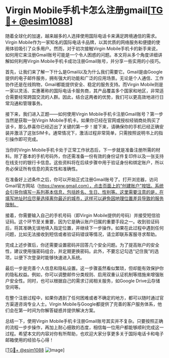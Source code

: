 # Virgin Mobile手机卡怎么注册gmail[[TG💪+ @esim1088](https://t.me/s/esim1088)]

随着全球化的加速，越来越多的人选择使用国际电话卡来满足跨境通信的需求。Virgin Mobile作为一家知名的国际电话卡品牌，以其优质的网络服务和便捷的使用体验吸引了众多用户。然而，对于初次接触Virgin Mobile手机卡的新手来说，如何用它来注册Gmail账号可能是一个令人困惑的问题。本文将从多个角度详细讲解如何利用Virgin Mobile手机卡成功注册Gmail账号，并分享一些实用的小技巧。

首先，让我们来了解一下什么是Gmail以及为什么我们需要它。Gmail是由Google提供的电子邮件服务，拥有强大的功能和广泛的应用场景。无论是个人通信、工作协作还是在线购物，Gmail都能提供安全、稳定的服务支持。而Virgin Mobile则是一家以灵活、实惠著称的国际电话卡服务商，其产品覆盖多个国家和地区，非常适合需要经常跨国交流的人群。因此，结合这两者的优势，我们可以更高效地进行日常沟通和管理事务。

接下来，我们进入正题——如何使用Virgin Mobile手机卡注册Gmail账号？第一步当然是获取一张Virgin Mobile手机卡。如果你已经在官网或授权经销商处购买了该卡，那么恭喜你已经迈出了关键的第一步！接下来，请确保你的手机已经正确安装并激活了这张SIM卡。通常情况下，激活过程非常简单，只需按照说明书上的指引操作即可完成。

当你的Virgin Mobile手机卡处于正常工作状态后，下一步就是准备注册所需的材料。除了基本的手机号码外，你还需准备一份有效的身份证件复印件以及一张支持在线支付的银行卡信息。这些资料将在后续步骤中用于验证身份和绑定账户，所以务必保证所有信息的真实性和准确性。

在准备好上述条件之后，你可以开始正式注册Gmail账号了。打开浏览器，访问Gmail官方网站（https://www.gmail.com），点击页面上的“创建账户”按钮。系统会引导你填写一系列基本信息，包括姓名、生日、性别等。这里需要注意的是，在填写地址时应尽量选择离你最近的城市，这样可以避免因地理位置差异导致的服务限制。

接着，你需要输入自己的手机号码（即Virgin Mobile提供的号码）并接受短信验证码。这个环节至关重要，因为它是确认账户归属的重要手段之一。收到验证码后，将其准确无误地填入指定位置，并继续下一步操作。如果在此过程中遇到任何问题，比如无法接收到短信或者验证码错误等情况，请立即联系客服寻求帮助。

完成上述步骤后，你还需要设置密码并回答几个安全问题。为了提高账户的安全性，建议使用强密码组合，并定期更换密码。此外，不要忘记勾选“记住我”的选项，以便下次登录时能够快速进入系统。

最后一步是完善个人信息和隐私设置。这一步骤虽然看似繁琐，但却能有效保护你的隐私权益。例如，你可以调整邮件分类规则、启用双重认证机制等措施来增强账户安全性。同时，也可以根据自己的需求订阅相关服务，如Google Drive云存储空间等。

在整个注册过程中，如果你遇到了任何困难或者不确定的地方，都可以随时通过官方渠道咨询专业人士。Virgin Mobile与Google都提供了完善的客户服务体系，他们会在第一时间为你解答疑惑并提供解决方案。

总结一下，使用Virgin Mobile手机卡注册Gmail账号其实并不复杂。只要按照正确的流程一步步操作，再加上耐心细致的态度，相信每一位用户都能够顺利完成这一过程。希望本文的内容对你有所帮助，也欢迎大家分享更多关于国际电话卡和电子邮箱使用的经验与心得！

[[TG💪+ @esim1088](https://t.me/s/esim1088) ![Image](https://i.postimg.cc/4NQfJmqS/Snipaste-2025-05-13-00-14-12.png)]